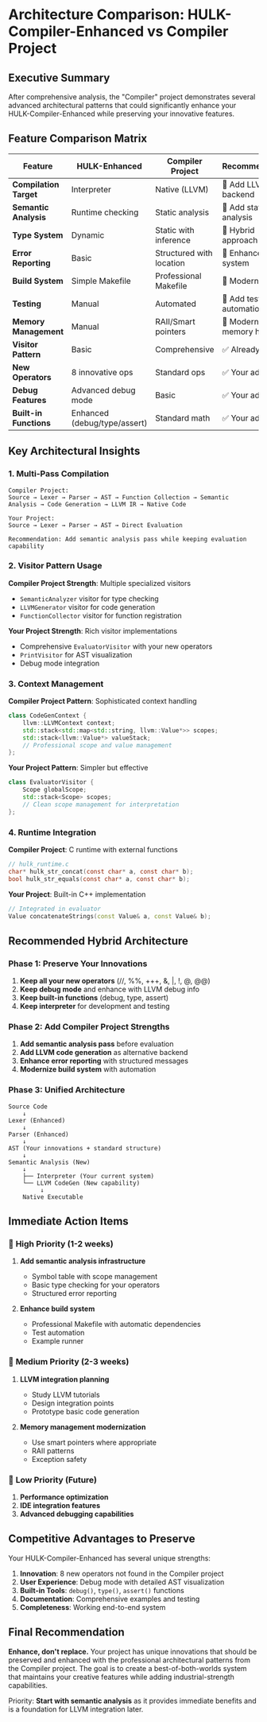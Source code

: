 # Architecture Comparison: HULK-Compiler-Enhanced vs Compiler Project

## Executive Summary

After comprehensive analysis, the "Compiler" project demonstrates several advanced architectural patterns that could significantly enhance your HULK-Compiler-Enhanced while preserving your innovative features.

## Feature Comparison Matrix

| Feature | HULK-Enhanced | Compiler Project | Recommendation |
|---------|---------------|------------------|----------------|
| **Compilation Target** | Interpreter | Native (LLVM) | 🎯 Add LLVM backend |
| **Semantic Analysis** | Runtime checking | Static analysis | 🎯 Add static analysis |
| **Type System** | Dynamic | Static with inference | 🎯 Hybrid approach |
| **Error Reporting** | Basic | Structured with location | 🎯 Enhance error system |
| **Build System** | Simple Makefile | Professional Makefile | 🎯 Modernize build |
| **Testing** | Manual | Automated | 🎯 Add test automation |
| **Memory Management** | Manual | RAII/Smart pointers | 🎯 Modernize memory handling |
| **Visitor Pattern** | Basic | Comprehensive | ✅ Already good |
| **New Operators** | 8 innovative ops | Standard ops | ✅ Your advantage |
| **Debug Features** | Advanced debug mode | Basic | ✅ Your advantage |
| **Built-in Functions** | Enhanced (debug/type/assert) | Standard math | ✅ Your advantage |

## Key Architectural Insights

### 1. **Multi-Pass Compilation**
```
Compiler Project:
Source → Lexer → Parser → AST → Function Collection → Semantic Analysis → Code Generation → LLVM IR → Native Code

Your Project:
Source → Lexer → Parser → AST → Direct Evaluation

Recommendation: Add semantic analysis pass while keeping evaluation capability
```

### 2. **Visitor Pattern Usage**
**Compiler Project Strength**: Multiple specialized visitors
- `SemanticAnalyzer` visitor for type checking
- `LLVMGenerator` visitor for code generation  
- `FunctionCollector` visitor for function registration

**Your Project Strength**: Rich visitor implementations
- Comprehensive `EvaluatorVisitor` with your new operators
- `PrintVisitor` for AST visualization
- Debug mode integration

### 3. **Context Management**
**Compiler Project Pattern**: Sophisticated context handling
```cpp
class CodeGenContext {
    llvm::LLVMContext context;
    std::stack<std::map<std::string, llvm::Value*>> scopes;
    std::stack<llvm::Value*> valueStack;
    // Professional scope and value management
};
```

**Your Project Pattern**: Simpler but effective
```cpp
class EvaluatorVisitor {
    Scope globalScope;
    std::stack<Scope> scopes;
    // Clean scope management for interpretation
};
```

### 4. **Runtime Integration**
**Compiler Project**: C runtime with external functions
```c
// hulk_runtime.c
char* hulk_str_concat(const char* a, const char* b);
bool hulk_str_equals(const char* a, const char* b);
```

**Your Project**: Built-in C++ implementation
```cpp
// Integrated in evaluator
Value concatenateStrings(const Value& a, const Value& b);
```

## Recommended Hybrid Architecture

### Phase 1: Preserve Your Innovations
1. **Keep all your new operators** (//, %%, +++, &, |, !, @, @@)
2. **Keep debug mode** and enhance with LLVM debug info
3. **Keep built-in functions** (debug, type, assert)
4. **Keep interpreter** for development and testing

### Phase 2: Add Compiler Project Strengths  
1. **Add semantic analysis pass** before evaluation
2. **Add LLVM code generation** as alternative backend
3. **Enhance error reporting** with structured messages
4. **Modernize build system** with automation

### Phase 3: Unified Architecture
```
Source Code
    ↓
Lexer (Enhanced)
    ↓
Parser (Enhanced)
    ↓
AST (Your innovations + standard structure)
    ↓
Semantic Analysis (New)
    ↓
    ├── Interpreter (Your current system)
    └── LLVM CodeGen (New capability)
         ↓
    Native Executable
```

## Immediate Action Items

### 🎯 **High Priority** (1-2 weeks)
1. **Add semantic analysis infrastructure**
   - Symbol table with scope management
   - Basic type checking for your operators
   - Structured error reporting

2. **Enhance build system**
   - Professional Makefile with automatic dependencies
   - Test automation
   - Example runner

### 🎯 **Medium Priority** (2-3 weeks)  
1. **LLVM integration planning**
   - Study LLVM tutorials
   - Design integration points
   - Prototype basic code generation

2. **Memory management modernization**
   - Use smart pointers where appropriate
   - RAII patterns
   - Exception safety

### 🎯 **Low Priority** (Future)
1. **Performance optimization**
2. **IDE integration features**
3. **Advanced debugging capabilities**

## Competitive Advantages to Preserve

Your HULK-Compiler-Enhanced has several unique strengths:

1. **Innovation**: 8 new operators not found in the Compiler project
2. **User Experience**: Debug mode with detailed AST visualization  
3. **Built-in Tools**: `debug()`, `type()`, `assert()` functions
4. **Documentation**: Comprehensive examples and testing
5. **Completeness**: Working end-to-end system

## Final Recommendation

**Enhance, don't replace.** Your project has unique innovations that should be preserved and enhanced with the professional architectural patterns from the Compiler project. The goal is to create a best-of-both-worlds system that maintains your creative features while adding industrial-strength capabilities.

Priority: **Start with semantic analysis** as it provides immediate benefits and is a foundation for LLVM integration later.
